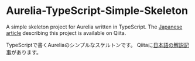 # Aurelia-TypeScript-Simple-Skeleton
A simple skeleton project for Aurelia written in TypeScript.
The [Japanese article](http://qiita.com/ryohpops/items/44d6d776141fa6b6ff52) describing this project is available on Qiita.

TypeScriptで書くAureliaのシンプルなスケルトンです。
Qiitaに[日本語の解説記事](http://qiita.com/ryohpops/items/44d6d776141fa6b6ff52)があります。
